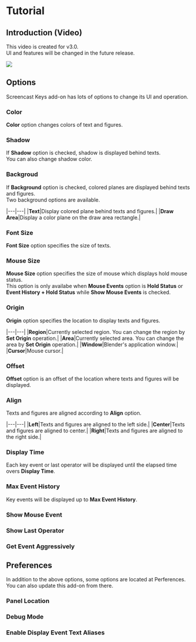 # Tutorial


## Introduction (Video)

This video is created for v3.0.  
UI and features will be changed in the future release.

[![](https://img.youtube.com/vi/mWkkPCp7RSI/0.jpg)](https://www.youtube.com/watch?v=mWkkPCp7RSI)


## Options

Screencast Keys add-on has lots of options to change its UI and operation.


### Color

**Color** option changes colors of text and figures.


### Shadow

If **Shadow** option is checked, shadow is displayed behind texts.  
You can also change shadow color.


### Backgroud

If **Background** option is checked, colored planes are displayed behind texts and figures.  
Two background options are available.

|---|---|
|**Text**|Display colored plane behind texts and figures.|
|**Draw Area**|Display a color plane on the draw area rectangle.|


### Font Size

**Font Size** option specifies the size of texts.


### Mouse Size

**Mouse Size** option specifies the size of mouse which displays hold mouse status.  
This option is only availabe when **Mouse Events** option is **Hold Status** or **Event History + Hold Status** while **Show Mouse Events** is checked.


### Origin

**Origin** option specifies the location to display texts and figures.

|---|---|
|**Region**|Currently selected region. You can change the region by **Set Origin** operation.|
|**Area**|Currently selected area. You can change the area by **Set Origin** operation.|
|**Window**|Blender's application window.|
|**Cursor**|Mouse cursor.|


### Offset

**Offset** option is an offset of the location where texts and figures will be displayed.


### Align

Texts and figures are aligned according to **Align** option.

|---|---|
|**Left**|Texts and figures are aligned to the left side.|
|**Center**|Texts and figures are aligned to center.|
|**Right**|Texts and figures are aligned to the right side.|


### Display Time

Each key event or last operator will be displayed until the elapsed time overs **Display Time**.


### Max Event History

Key events will be displayed up to **Max Event History**.


### Show Mouse Event


### Show Last Operator


### Get Event Aggressively



## Preferences

In addition to the above options, some options are located at Perferences.  
You can also update this add-on from there.


### Panel Location


### Debug Mode


### Enable Display Event Text Aliases

